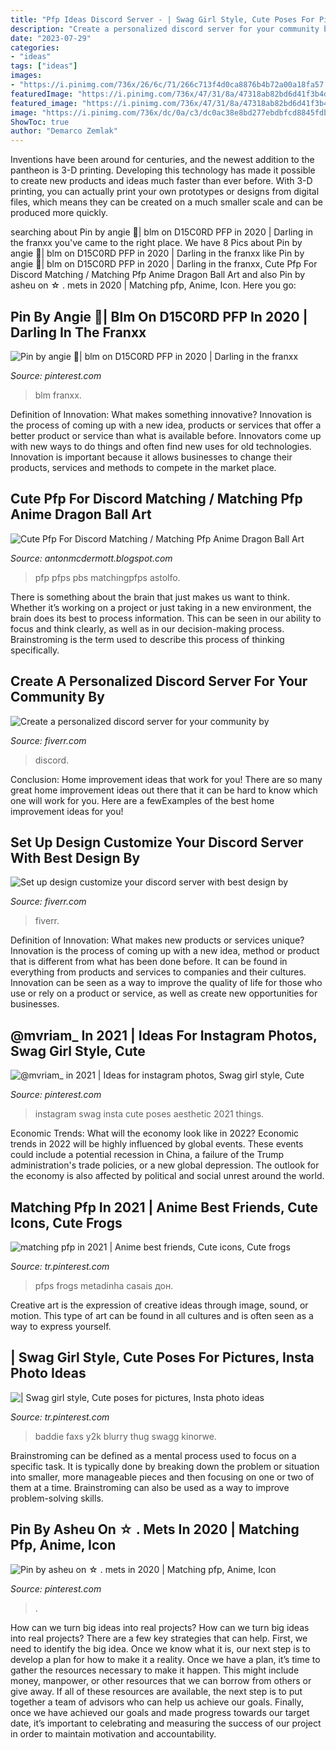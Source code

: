```yaml
---
title: "Pfp Ideas Discord Server - | Swag Girl Style, Cute Poses For Pictures, Insta Photo Ideas"
description: "Create a personalized discord server for your community by"
date: "2023-07-29"
categories:
- "ideas"
tags: ["ideas"]
images:
- "https://i.pinimg.com/736x/26/6c/71/266c713f4d0ca8876b4b72a00a18fa57.jpg"
featuredImage: "https://i.pinimg.com/736x/47/31/8a/47318ab82bd6d41f3b4d218b292a704a.jpg"
featured_image: "https://i.pinimg.com/736x/47/31/8a/47318ab82bd6d41f3b4d218b292a704a.jpg"
image: "https://i.pinimg.com/736x/dc/0a/c3/dc0ac38e8bd277ebdbfcd8845fdb673f.jpg"
ShowToc: true
author: "Demarco Zemlak"
---
```



Inventions have been around for centuries, and the newest addition to the pantheon is 3-D printing. Developing this technology has made it possible to create new products and ideas much faster than ever before. With 3-D printing, you can actually print your own prototypes or designs from digital files, which means they can be created on a much smaller scale and can be produced more quickly.

	

		
searching about Pin by angie 🧃| blm on D15C0RD PFP in 2020 | Darling in the franxx you've came to the right place. We have 8 Pics about Pin by angie 🧃| blm on D15C0RD PFP in 2020 | Darling in the franxx like Pin by angie 🧃| blm on D15C0RD PFP in 2020 | Darling in the franxx, Cute Pfp For Discord Matching / Matching Pfp Anime Dragon Ball Art and also Pin by asheu on ☆ . mets in 2020 | Matching pfp, Anime, Icon. Here you go:
		
    
## Pin By Angie 🧃| Blm On D15C0RD PFP In 2020 | Darling In The Franxx

<img loading=lazy src="https://i.pinimg.com/736x/7d/62/82/7d6282fcf605c71e8e234242ef18679a.jpg" onerror="this.onerror=null;this.src='https://tse2.mm.bing.net/th?id=OIP.gWsa57HF86Zsmtak5V9gWQHaHa&amp;pid=15.1';" alt="Pin by angie 🧃| blm on D15C0RD PFP in 2020 | Darling in the franxx">

_Source: pinterest.com_

>blm franxx. 

	

Definition of Innovation: What makes something innovative?
Innovation is the process of coming up with a new idea, products or services that offer a better product or service than what is available before. Innovators come up with new ways to do things and often find new uses for old technologies. Innovation is important because it allows businesses to change their products, services and methods to compete in the market place.

    
## Cute Pfp For Discord Matching / Matching Pfp Anime Dragon Ball Art

<img loading=lazy src="https://lh5.googleusercontent.com/proxy/jBZKrTHZxPD2J8y9w4yUCvkmuQviDfnthk-_k5J8a4ool-ICDG479FJf35BRyhmF5o6vr6trOpDTuDrssW-h_pgsYQ" onerror="this.onerror=null;this.src='https://tse2.mm.bing.net/th?id=OIP.fvUEixKIEwIAuiKghq5KKAHaHa&amp;pid=15.1';" alt="Cute Pfp For Discord Matching / Matching Pfp Anime Dragon Ball Art">

_Source: antonmcdermott.blogspot.com_

>pfp pfps pbs matchingpfps astolfo. 

	

There is something about the brain that just makes us want to think. Whether it’s working on a project or just taking in a new environment, the brain does its best to process information. This can be seen in our ability to focus and think clearly, as well as in our decision-making process. Brainstroming is the term used to describe this process of thinking specifically.

    
## Create A Personalized Discord Server For Your Community By

<img loading=lazy src="https://fiverr-res.cloudinary.com/images/t_main1,q_auto,f_auto,q_auto,f_auto/gigs/168243056/original/0318a73a3790bb95babf7ff37e117e7c4acc9ab0/set-up-a-professional-discord-server-within-24-hours.jpg" onerror="this.onerror=null;this.src='https://tse3.mm.bing.net/th?id=OIP.ZBTQ1z18K8L9hp8YntLs5gHaE_&amp;pid=15.1';" alt="Create a personalized discord server for your community by">

_Source: fiverr.com_

>discord. 

	

Conclusion: Home improvement ideas that work for you!
There are so many great home improvement ideas out there that it can be hard to know which one will work for you. Here are a fewExamples of the best home improvement ideas for you!

    
## Set Up Design Customize Your Discord Server With Best Design By

<img loading=lazy src="https://fiverr-res.cloudinary.com/images/t_main1,q_auto,f_auto,q_auto,f_auto/gigs2/181917165/original/305132b71f8fb380cd753240f380b6ee31476c9a/professionally-setup-discord-server-with-interactive-design.jpg" onerror="this.onerror=null;this.src='https://tse3.mm.bing.net/th?id=OIP.J51fLuP4yEJvsd930mjIAAHaE_&amp;pid=15.1';" alt="Set up design customize your discord server with best design by">

_Source: fiverr.com_

>fiverr. 

	

Definition of Innovation: What makes new products or services unique?
Innovation is the process of coming up with a new idea, method or product that is different from what has been done before. It can be found in everything from products and services to companies and their cultures. Innovation can be seen as a way to improve the quality of life for those who use or rely on a product or service, as well as create new opportunities for businesses.

    
## @mvriam_ In 2021 | Ideas For Instagram Photos, Swag Girl Style, Cute

<img loading=lazy src="https://i.pinimg.com/736x/dc/0a/c3/dc0ac38e8bd277ebdbfcd8845fdb673f.jpg" onerror="this.onerror=null;this.src='https://tse2.mm.bing.net/th?id=OIP.-DYDAsifZS_m7HHs8-g1vwHaNK&amp;pid=15.1';" alt="@mvriam_ in 2021 | Ideas for instagram photos, Swag girl style, Cute">

_Source: pinterest.com_

>instagram swag insta cute poses aesthetic 2021 things. 

	

Economic Trends: What will the economy look like in 2022?
Economic trends in 2022 will be highly influenced by global events. These events could include a potential recession in China, a failure of the Trump administration's trade policies, or a new global depression. The outlook for the economy is also affected by political and social unrest around the world.

    
## Matching Pfp In 2021 | Anime Best Friends, Cute Icons, Cute Frogs

<img loading=lazy src="https://i.pinimg.com/736x/7a/c8/15/7ac815eda9400e1c174a9d8bd4a81f13.jpg" onerror="this.onerror=null;this.src='https://tse1.mm.bing.net/th?id=OIP.ByzvFBIVntyyxxFV633DLAHaHc&amp;pid=15.1';" alt="matching pfp in 2021 | Anime best friends, Cute icons, Cute frogs">

_Source: tr.pinterest.com_

>pfps frogs metadinha casais дон. 

	

Creative art is the expression of creative ideas through image, sound, or motion. This type of art can be found in all cultures and is often seen as a way to express yourself.

    
## | Swag Girl Style, Cute Poses For Pictures, Insta Photo Ideas

<img loading=lazy src="https://i.pinimg.com/736x/26/6c/71/266c713f4d0ca8876b4b72a00a18fa57.jpg" onerror="this.onerror=null;this.src='https://tse4.mm.bing.net/th?id=OIP.TLB9sXnnJj2kvqGdbUMuVgHaNK&amp;pid=15.1';" alt="| Swag girl style, Cute poses for pictures, Insta photo ideas">

_Source: tr.pinterest.com_

>baddie faxs y2k blurry thug swagg kinorwe. 

	

Brainstroming can be defined as a mental process used to focus on a specific task. It is typically done by breaking down the problem or situation into smaller, more manageable pieces and then focusing on one or two of them at a time. Brainstroming can also be used as a way to improve problem-solving skills.

    
## Pin By Asheu On ☆ . Mets In 2020 | Matching Pfp, Anime, Icon

<img loading=lazy src="https://i.pinimg.com/736x/47/31/8a/47318ab82bd6d41f3b4d218b292a704a.jpg" onerror="this.onerror=null;this.src='https://tse4.mm.bing.net/th?id=OIP.tzgG2Gx0tOnZXcpcZ7EZBgAAAA&amp;pid=15.1';" alt="Pin by asheu on ☆ . mets in 2020 | Matching pfp, Anime, Icon">

_Source: pinterest.com_

>. 

	

How can we turn big ideas into real projects?
How can we turn big ideas into real projects? There are a few key strategies that can help. First, we need to identify the big idea. Once we know what it is, our next step is to develop a plan for how to make it a reality. Once we have a plan, it’s time to gather the resources necessary to make it happen. This might include money, manpower, or other resources that we can borrow from others or give away. If all of these resources are available, the next step is to put together a team of advisors who can help us achieve our goals. Finally, once we have achieved our goals and made progress towards our target date, it’s important to celebrating and measuring the success of our project in order to maintain motivation and accountability.

